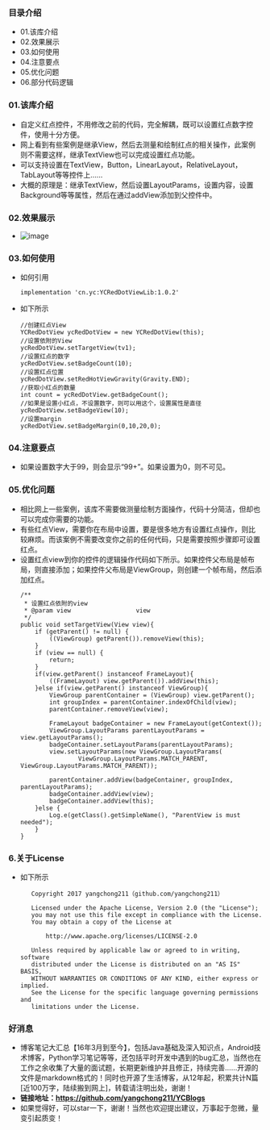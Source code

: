 ### 目录介绍
- 01.该库介绍
- 02.效果展示
- 03.如何使用
- 04.注意要点
- 05.优化问题
- 06.部分代码逻辑




### 01.该库介绍
- 自定义红点控件，不用修改之前的代码，完全解耦，既可以设置红点数字控件，使用十分方便。
- 网上看到有些案例是继承View，然后去测量和绘制红点的相关操作，此案例则不需要这样，继承TextView也可以完成设置红点功能。
- 可以支持设置在TextView，Button，LinearLayout，RelativeLayout，TabLayout等等控件上……
- 大概的原理是：继承TextView，然后设置LayoutParams，设置内容，设置Background等等属性，然后在通过addView添加到父控件中。



### 02.效果展示
- ![image](https://github.com/yangchong211/YCRedDotView/blob/master/image/red.jpg)


### 03.如何使用
- 如何引用
    ```
    implementation 'cn.yc:YCRedDotViewLib:1.0.2'
    ```
- 如下所示
    ```
    //创建红点View
    YCRedDotView ycRedDotView = new YCRedDotView(this);
    //设置依附的View
    ycRedDotView.setTargetView(tv1);
    //设置红点的数字
    ycRedDotView.setBadgeCount(10);
    //设置红点位置
    ycRedDotView.setRedHotViewGravity(Gravity.END);
    //获取小红点的数量
    int count = ycRedDotView.getBadgeCount();
    //如果是设置小红点，不设置数字，则可以用这个，设置属性是直径
    ycRedDotView.setBadgeView(10);
    //设置margin
    ycRedDotView.setBadgeMargin(0,10,20,0);
    ```


### 04.注意要点
- 如果设置数字大于99，则会显示“99+”。如果设置为0，则不可见。



### 05.优化问题
- 相比网上一些案例，该库不需要做测量绘制方面操作，代码十分简洁，但却也可以完成你需要的功能。
- 有些红点View，需要你在布局中设置，要是很多地方有设置红点操作，则比较麻烦。而该案例不需要改变你之前的任何代码，只是需要按照步骤即可设置红点。
- 设置红点view到你的控件的逻辑操作代码如下所示。如果控件父布局是帧布局，则直接添加；如果控件父布局是ViewGroup，则创建一个帧布局，然后添加红点。
    ```
    /**
     * 设置红点依附的view
     * @param view                  view
     */
    public void setTargetView(View view){
        if (getParent() != null) {
            ((ViewGroup) getParent()).removeView(this);
        }
        if (view == null) {
            return;
        }
        if(view.getParent() instanceof FrameLayout){
            ((FrameLayout) view.getParent()).addView(this);
        }else if(view.getParent() instanceof ViewGroup){
            ViewGroup parentContainer = (ViewGroup) view.getParent();
            int groupIndex = parentContainer.indexOfChild(view);
            parentContainer.removeView(view);

            FrameLayout badgeContainer = new FrameLayout(getContext());
            ViewGroup.LayoutParams parentLayoutParams = view.getLayoutParams();
            badgeContainer.setLayoutParams(parentLayoutParams);
            view.setLayoutParams(new ViewGroup.LayoutParams(
                    ViewGroup.LayoutParams.MATCH_PARENT, ViewGroup.LayoutParams.MATCH_PARENT));

            parentContainer.addView(badgeContainer, groupIndex, parentLayoutParams);
            badgeContainer.addView(view);
            badgeContainer.addView(this);
        }else {
            Log.e(getClass().getSimpleName(), "ParentView is must needed");
        }
    }
    ```


### 6.关于License
- 如下所示
    ```
       Copyright 2017 yangchong211（github.com/yangchong211）

       Licensed under the Apache License, Version 2.0 (the "License");
       you may not use this file except in compliance with the License.
       You may obtain a copy of the License at

           http://www.apache.org/licenses/LICENSE-2.0

       Unless required by applicable law or agreed to in writing, software
       distributed under the License is distributed on an "AS IS" BASIS,
       WITHOUT WARRANTIES OR CONDITIONS OF ANY KIND, either express or implied.
       See the License for the specific language governing permissions and
       limitations under the License.
    ```



### 好消息
- 博客笔记大汇总【16年3月到至今】，包括Java基础及深入知识点，Android技术博客，Python学习笔记等等，还包括平时开发中遇到的bug汇总，当然也在工作之余收集了大量的面试题，长期更新维护并且修正，持续完善……开源的文件是markdown格式的！同时也开源了生活博客，从12年起，积累共计N篇[近100万字，陆续搬到网上]，转载请注明出处，谢谢！
- **链接地址：https://github.com/yangchong211/YCBlogs**
- 如果觉得好，可以star一下，谢谢！当然也欢迎提出建议，万事起于忽微，量变引起质变！














